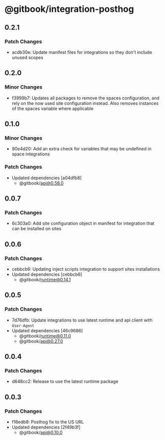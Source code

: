 # @gitbook/integration-posthog

## 0.2.1

### Patch Changes

-   acdb30e: Update manifest files for integrations so they don't include unused scopes

## 0.2.0

### Minor Changes

-   f3999b7: Updates all packages to remove the spaces configuration, and rely on the now used site configuration instead. Also removes instances of the spaces variable where applicable

## 0.1.0

### Minor Changes

-   80e4d20: Add an extra check for variables that may be undefined in space integrations

### Patch Changes

-   Updated dependencies [a04dfb8]
    -   @gitbook/api@0.58.0

## 0.0.7

### Patch Changes

-   6c303a0: Add site configuration object in manifest for integration that can be installed on sites

## 0.0.6

### Patch Changes

-   cebbcb6: Updating inject scripts integration to support sites installations
-   Updated dependencies [cebbcb6]
    -   @gitbook/runtime@0.14.1

## 0.0.5

### Patch Changes

-   7d76dfb: Update integrations to use latest runtime and api client with `User-Agent`
-   Updated dependencies [46c9686]
    -   @gitbook/runtime@0.11.0
    -   @gitbook/api@0.27.0

## 0.0.4

### Patch Changes

-   d648cc2: Release to use the latest runtime package

## 0.0.3

### Patch Changes

-   f16edb8: Posthog fix to the US URL
-   Updated dependencies [2f49b3f]
    -   @gitbook/api@0.10.0
